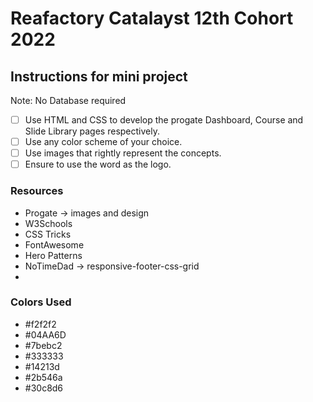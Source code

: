 # Reafactory Catalayst 12th Cohort 2022
## Instructions for mini project

Note: No Database required

- [ ] Use HTML and CSS to develop the progate Dashboard, Course and Slide Library pages respectively.
- [ ] Use any color scheme of your choice.
- [ ] Use images that rightly represent the concepts.
- [ ] Ensure to use the word <refactory> as the logo.

### Resources
- Progate -> images and design
- W3Schools
- CSS Tricks
- FontAwesome
- Hero Patterns
- NoTimeDad -> responsive-footer-css-grid
- 
### Colors Used
- #f2f2f2
- #04AA6D
- #7bebc2
- #333333
- #14213d
- #2b546a
- #30c8d6